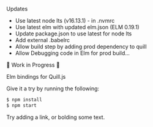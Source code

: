 Updates



- Use latest node lts (v16.13.1) - in .nvmrc
- Use latest elm with updated elm.json (ELM 0.19.1) 
- Update package.json to use latest for node lts
- Add external .babelrc
- Allow build step by adding prod dependency to quill
- Allow Debugging code in Elm for prod build... 



🚧 Work in Progress 🚧

Elm bindings for Quill.js

Give it a try by running the following:

```sh
$ npm install
$ npm start
```

Try adding a link, or bolding some text.
